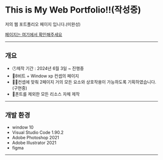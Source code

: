 # This is My Web Portfolio!!(작성중)

저의 웹 포트폴리오 페이지 입니다.(미완성)

[페이지는 여기에서 확인해주세요](https://gwanhoyun.github.io/portfolio/)

-----

## 개요

  + 🕐제작 기간 :  2024년 6월 3일 ~ 진행중
  + 🎨8비트 + Window xp 컨셉의 페이지
  + 👨‍💻컨셉에 맞춰 2페이지 거의 모든 요소와 상호작용이 가능하도록 기획하였습니다.(구현중)
  + 🎨폰트를 제외한 모든 리소스 자체 제작

-----

## 개발 환경

  + window 10
  + Visual Studio Code 1.90.2
  + Adobe Photoshop 2021
  + Adobe Illustrator 2021
  + figma

-----
